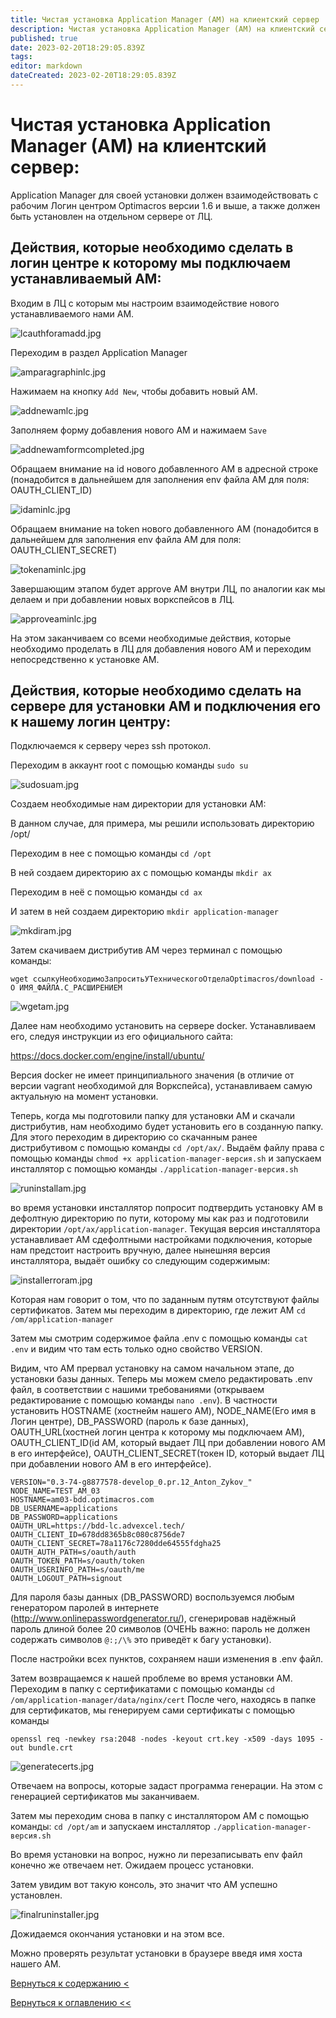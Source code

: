 ```yaml
---
title: Чистая установка Application Manager (AM) на клиентский сервер
description: Чистая установка Application Manager (AM) на клиентский сервер
published: true
date: 2023-02-20T18:29:05.839Z
tags: 
editor: markdown
dateCreated: 2023-02-20T18:29:05.839Z
---
```


# Чистая установка Application Manager (AM) на клиентский сервер:

Application Manager для своей установки должен взаимодействовать с рабочим Логин центром Optimacros версии 1.6 и выше, а
 также должен быть установлен на отдельном сервере от ЛЦ.

## Действия, которые необходимо сделать в логин центре к которому мы подключаем устанавливаемый АМ:

Входим в ЛЦ с которым мы настроим взаимодействие нового устанавливаемого нами АМ.

![lcauthforamadd.jpg](/app_manager/lcauthforamadd.jpg)

Переходим в раздел Application Manager

![amparagraphinlc.jpg](/app_manager/amparagraphinlc.jpg)

Нажимаем на кнопку `Add New`, чтобы добавить новый АМ.

![addnewamlc.jpg](/app_manager/addnewamlc.jpg)

Заполняем форму добавления нового АМ и нажимаем `Save`

![addnewamformcompleted.jpg](/app_manager/addnewamformcompleted.jpg)

Обращаем внимание на id нового добавленного АМ в адресной строке (понадобится в дальнейшем для заполнения env файла АМ 
для поля: OAUTH_CLIENT_ID)

![idaminlc.jpg](/app_manager/idaminlc.jpg)

Обращаем внимание на token нового добавленного АМ (понадобится в дальнейшем для заполнения env файла АМ 
для поля: OAUTH_CLIENT_SECRET)

![tokenaminlc.jpg](/app_manager/tokenaminlc.jpg)

Завершающим этапом будет approve АМ внутри ЛЦ, по аналогии как мы делаем и при добавлении новых воркспейсов в ЛЦ.

![approveaminlc.jpg](/app_manager/approveaminlc.jpg)

На этом заканчиваем со всеми необходимые действия, которые необходимо проделать в ЛЦ для добавления нового АМ и 
переходим непосредственно к установке АМ.

## Действия, которые необходимо сделать на сервере для установки АМ и подключения его к нашему логин центру:
Подключаемся к серверу через ssh протокол.

Переходим в аккаунт root с помощью команды `sudo su`

![sudosuam.jpg](/app_manager/sudosuam.jpg)

Создаем необходимые нам директории для установки АМ:

В данном случае, для примера, мы решили использовать директорию /opt/ 

Переходим в нее с помощью команды `cd /opt`

B ней создаем директорию ax с помощью команды `mkdir ax`

Переходим в неё с помощью команды `cd ax`

И затем в ней создаем директорию `mkdir application-manager`

![mkdiram.jpg](/app_manager/mkdiram.jpg)

Затем скачиваем дистрибутив AM через терминал с помощью команды:

`wget ссылкуНеобходимоЗапроситьУТехническогоОтделаOptimacros/download -O ИМЯ_ФАЙЛА.С_РАСШИРЕНИЕМ`

![wgetam.jpg](/app_manager/wgetam.jpg)

Далее нам необходимо установить на сервере docker. Устанавливаем его, следуя инструкции из его официального сайта:

https://docs.docker.com/engine/install/ubuntu/

Версия docker не имеет принципиального значения (в отличие от версии vagrant необходимой для Воркспейса), устанавливаем
самую актуальную на момент установки.

Теперь, когда мы подготовили папку для установки AM и скачали дистрибутив, нам необходимо будет установить его
в созданную папку. Для этого переходим в директорию со скачанным ранее дистрибутивом с помощью команды `cd /opt/ax/`.
Выдаём файлу права с помощью команды `chmod +x application-manager-версия.sh` и запускаем инсталлятор с помощью команды
`./application-manager-версия.sh` 

![runinstallam.jpg](/app_manager/runinstallam.jpg)

во время установки инсталлятор попросит подтвердить установку AM в дефолтную директорию по пути, которому мы как раз и 
подготовили директории `/opt/ax/application-manager`. Текущая версия инсталлятора устанавливает AM сдефолтными 
настройками подключения, которые нам предстоит настроить вручную, далее нынешняя версия инсталлятора, выдаёт
ошибку со следующим содержимым:

![installerroram.jpg](/app_manager/installerroram.jpg)

Которая нам говорит о том, что по заданным путям отсутствуют файлы сертификатов. Затем мы переходим в директорию, где
лежит AM `cd /om/application-manager`

Затем мы смотрим содержимое файла .env с помощью команды `cat .env` и видим что там есть только одно свойство VERSION.

Видим, что AM прервал установку на самом начальном этапе, до установки базы данных. Теперь мы можем смело
редактировать .env файл, в соответствии с нашими требованиями (открываем редактирование с помощью команды `nano .env`). 
В частности установить HOSTNAME (хостнейм нашего АМ), NODE_NAME(Его имя в Логин центре), DB_PASSWORD (пароль к базе 
данных), OAUTH_URL(хостней логин центра к которому мы подключаем АМ), OAUTH_CLIENT_ID(id АМ, который выдает ЛЦ при 
добавлении нового АМ в его интерфейсе), OAUTH_CLIENT_SECRET(токен ID, который выдает ЛЦ при добавлении нового АМ в его 
интерфейсе).

```
VERSION="0.3-74-g8877578-develop_0.pr.12_Anton_Zykov_"
NODE_NAME=TEST_AM_03
HOSTNAME=am03-bdd.optimacros.com
DB_USERNAME=applications
DB_PASSWORD=applications
OAUTH_URL=https://bdd-lc.advexcel.tech/
OAUTH_CLIENT_ID=678dd8365b8c080c8756de7
OAUTH_CLIENT_SECRET=78a1176c7280dde64555fdgha25
OAUTH_AUTH_PATH=s/oauth/auth
OAUTH_TOKEN_PATH=s/oauth/token
OAUTH_USERINFO_PATH=s/oauth/me
OAUTH_LOGOUT_PATH=signout
```

Для пароля базы данных (DB_PASSWORD) воспользуемся любым генератором паролей в интернете (http://www.onlinepasswordgenerator.ru/), сгенерировав надёжный пароль длиной более
20 символов (ОЧЕНЬ важно: пароль не должен содержать символов `@:;/\%` это приведёт к багу установки).

После настройки всех пунктов, сохраняем наши изменения в
.env файл.

Затем возвращаемся к нашей проблеме во время установки AM. Переходим в папку с сертификатами с помощью команды
`cd /om/application-manager/data/nginx/cert` После чего, находясь в папке для сертификатов, мы генерируем сами сертификаты
с помощью команды

`openssl req -newkey rsa:2048 -nodes -keyout crt.key -x509 -days 1095 -out bundle.crt`

![generatecerts.jpg](/app_manager/generatecerts.jpg)

Отвечаем на вопросы, которые задаст программа генерации. На этом с генерацией сертификатов мы заканчиваем.

Затем мы переходим снова в папку с инсталлятором AM с помощью команды: `cd /opt/am` и запускаем инсталлятор
`./application-manager-версия.sh`

Во время установки на вопрос, нужно ли перезаписывать env файл конечно же отвечаем нет. Ожидаем процесс установки.

Затем увидим вот такую консоль, это значит что AM успешно установлен.

![finalruninstaller.jpg](/app_manager/finalruninstaller.jpg)

Дожидаемся окончания установки и на этом все.

Можно проверять результат установки в браузере введя имя хоста нашего AM.

[Вернуться к содержанию <](/app_manager)

[Вернуться к оглавлению <<](/home)
